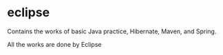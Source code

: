 # eclipse

Contains the works of basic Java practice, Hibernate, Maven, and Spring.

All the works are done by Eclipse
